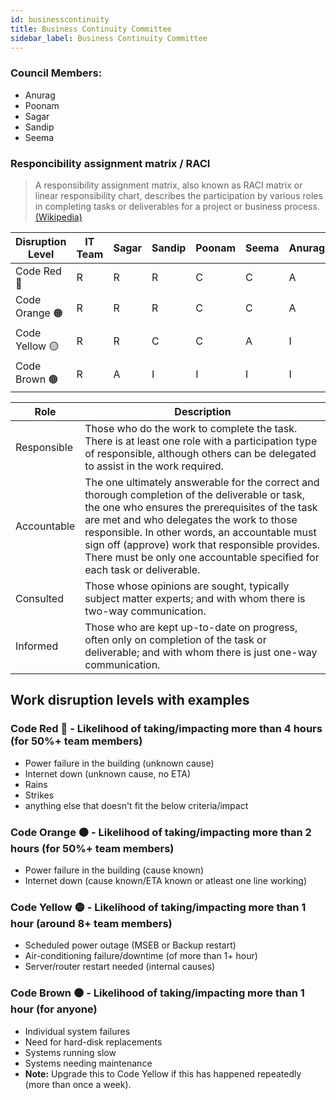 ```yaml
---
id: businesscontinuity
title: Business Continuity Committee
sidebar_label: Business Continuity Committee
---
```


### Council Members:
- Anurag
- Poonam
- Sagar
- Sandip
- Seema

### Responcibility assignment matrix / RACI

> A responsibility assignment matrix, also known as RACI matrix or linear responsibility chart, describes the participation by various roles in completing tasks or deliverables for a project or business process. [(Wikipedia)](https://en.wikipedia.org/wiki/Responsibility_assignment_matrix)

| Disruption Level         | IT Team | Sagar | Sandip | Poonam | Seema | Anurag | Dave/Libby |
|--------------------------|---------|-------|--------|--------|-------|--------|------------|
| Code Red :red_circle:    | R       | R     | R      | C      | C     | A      | I          |
| Code Orange :orange_circle: | R       | R     | R      | C      | C     | A      | I          |
| Code Yellow :yellow_circle: | R       | R     | C      | C      | A     | I      | I          |
| Code Brown :brown_circle:  | R       | A     | I      | I      | I     | I      | -          |

| Role | Description |
|---|---|
| Responsible | Those who do the work to complete the task. There is at least one role with a participation type of responsible, although others can be delegated to assist in the work required. |
| Accountable | The one ultimately answerable for the correct and thorough completion of the deliverable or task, the one who ensures the prerequisites of the task are met and who delegates the work to those responsible. In other words, an accountable must sign off (approve) work that responsible provides. There must be only one accountable specified for each task or deliverable. |
| Consulted | Those whose opinions are sought, typically subject matter experts; and with whom there is two-way communication. |
| Informed | Those who are kept up-to-date on progress, often only on completion of the task or deliverable; and with whom there is just one-way communication. |


## Work disruption levels with examples

### Code Red :red_circle: - Likelihood of taking/impacting more than 4 hours (for 50%+ team members)
- Power failure in the building (unknown cause)
- Internet down (unknown cause, no ETA)
- Rains
- Strikes
- anything else that doesn't fit the below criteria/impact

### Code Orange :orange_circle: - Likelihood of taking/impacting more than 2 hours (for 50%+ team members)
- Power failure in the building (cause known)
- Internet down (cause known/ETA known or atleast one line working)

### Code Yellow :yellow_circle: - Likelihood of taking/impacting more than 1 hour (around 8+ team members)
- Scheduled power outage (MSEB or Backup restart)
- Air-conditioning failure/downtime (of more than 1+ hour)
- Server/router restart needed (internal causes)

### Code Brown :brown_circle: - Likelihood of taking/impacting more than 1 hour (for anyone)
- Individual system failures
- Need for hard-disk replacements
- Systems running slow
- Systems needing maintenance
- **Note:** Upgrade this to Code Yellow if this has happened repeatedly (more than once a week). 

